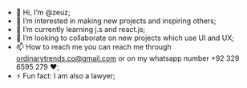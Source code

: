 - 👋 Hi, I’m @zeuz;
- 👀 I’m interested in making new projects and inspiring others;
- 🌱 I’m currently learning j.s and react.js;
- 💞️ I’m looking to collaborate on new projects which use UI and UX;
- 📫 How to reach me you can reach me through ordinarytrends.co@gmail.com or on my whatsapp number +92 329 6595 279 ❤️;
- ⚡ Fun fact: I am also a lawyer;

<!---
Ordinary-Trends/Ordinary-Trends is a ✨ special ✨ repository because its `README.md` (this file) appears on your GitHub profile.
You can click the Preview link to take a look at your changes.
--->
